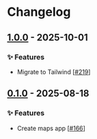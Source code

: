 # Changelog

## [1.0.0](https://github.com/opencloud-eu/web-extensions/releases/tag/maps-v1.0.0) - 2025-10-01

### ✨ Features

- Migrate to Tailwind [[#219](https://github.com/opencloud-eu/web-extensions/pull/219)]

## [0.1.0](https://github.com/opencloud-eu/web-extensions/releases/tag/maps-v0.1.0) - 2025-08-18

### ✨ Features

- Create maps app [[#166](https://github.com/opencloud-eu/web-extensions/pull/166)]
